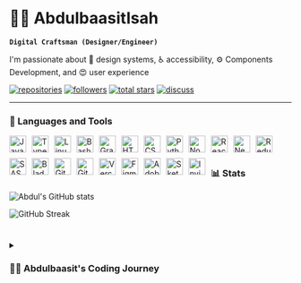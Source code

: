 # 🏄‍♂️ AbdulbaasitIsah

**`Digital Craftsman (Designer/Engineer)`**

I'm passionate about 🎨 design systems, ♿️ accessibility, ⚙️ Components Development, and 😍 user experience

   <p align="left">
      <a href="https://github.com/Oxygeeeen?tab=repositories">
         <img alt="repositories" title="My Repos" src="https://custom-icon-badges.demolab.com/badge/-My%20Repos-blue?style=for-the-badge&logoColor=white&logo=repo"/></a>
      <a href="https://github.com/Oxygeeeen?tab=followers">
         <img alt="followers" title="Follow me on Github" src="https://custom-icon-badges.demolab.com/github/followers/Oxygeeeen?color=236ad3&labelColor=1155ba&style=for-the-badge&logo=person-add&label=Follow&logoColor=white"/></a>
      <a href="https://github.com/Oxygeeeen?tab=repositories&sort=stargazers">
         <img alt="total stars" title="Total stars on GitHub" src="https://custom-icon-badges.demolab.com/github/stars/Oxygeeeen?color=55960c&style=for-the-badge&labelColor=488207&logo=star"/></a>
      <a href="https://www.linkedin.com/in/isah-abdulbaasit-a96946245/">
         <img alt="discuss" title="Let's discuss on LinkedIn" src="https://custom-icon-badges.demolab.com/badge/-Discuss-plum?style=for-the-badge&logo=comment-discussion&logoColor=black"/></a>
   </p>

---

### 🧰 Languages and Tools

<img align="left" alt="JavaScript" width="30px" style="margin-right: 10px; margin-bottom: 10px" src="https://cdn.jsdelivr.net/gh/devicons/devicon/icons/javascript/javascript-plain.svg" />
<img align="left" alt="TypeScript" width="30px" style="margin-right: 10px; margin-bottom: 10px" src="https://cdn.jsdelivr.net/gh/devicons/devicon/icons/typescript/typescript-plain.svg" />
<img align="left" alt="Linux" width="30px" style="margin-right: 10px; margin-bottom: 10px" src="https://cdn.jsdelivr.net/gh/devicons/devicon/icons/linux/linux-original.svg" />
<img align="left" alt="Bash" width="30px" style="margin-right: 10px; margin-bottom: 10px" src="https://cdn.jsdelivr.net/gh/devicons/devicon/icons/bash/bash-original.svg" />
<img align="left" alt="Gradle" width="30px" style="margin-right: 10px; margin-bottom: 10px" src="https://cdn.jsdelivr.net/gh/devicons/devicon/icons/gradle/gradle-plain.svg" />
<img align="left" alt="HTML" width="30px" style="margin-right: 10px; margin-bottom: 10px" src="https://cdn.jsdelivr.net/gh/devicons/devicon/icons/html5/html5-plain.svg" />
<img align="left" alt="CSS" width="30px" style="margin-right: 10px; margin-bottom: 10px" src="https://cdn.jsdelivr.net/gh/devicons/devicon/icons/css3/css3-plain.svg" />
<img align="left" alt="Python" width="30px" style="margin-right: 10px; margin-bottom: 10px" src="https://cdn.jsdelivr.net/gh/devicons/devicon/icons/python/python-plain.svg" />
<img align="left" alt="NodeJS" width="30px" style="margin-right: 10px; margin-bottom: 10px" src="https://cdn.jsdelivr.net/gh/devicons/devicon/icons/nodejs/nodejs-original.svg" />
<img align="left" alt="React" width="30px" style="margin-right: 10px; margin-bottom: 10px" src="https://cdn.jsdelivr.net/gh/devicons/devicon/icons/react/react-original.svg" />
<img align="left" alt="NextJS" width="30px" style="margin-right: 10px; margin-bottom: 10px" src="https://cdn.jsdelivr.net/gh/devicons/devicon/icons/nextjs/nextjs-original.svg" />
<img align="left" alt="Redux Toolkit" width="30px" style="margin-right: 10px; margin-bottom: 10px" src="https://cdn.jsdelivr.net/gh/devicons/devicon/icons/redux/redux-original.svg" />
<img align="left" alt="SASS" width="30px" style="margin-right: 10px; margin-bottom: 10px" src="https://cdn.jsdelivr.net/gh/devicons/devicon/icons/sass/sass-original.svg" />
<img align="left" alt="Blade" width="30px" style="margin-right: 10px; margin-bottom: 10px" src="https://cdn.jsdelivr.net/gh/devicons/devicon/icons/laravel/laravel-plain.svg" />
<img align="left" alt="Git" width="30px" style="margin-right: 10px; margin-bottom: 10px" src="https://cdn.jsdelivr.net/gh/devicons/devicon/icons/git/git-original.svg" />
<img align="left" alt="GitHub" width="30px" style="margin-right: 10px; margin-bottom: 10px" src="https://cdn.jsdelivr.net/gh/devicons/devicon/icons/github/github-original.svg" />
<img align="left" alt="Vercel" width="30px" style="margin-right: 10px; margin-bottom: 10px" src="https://simpleicons.org/icons/vercel.svg" />
<img align="left" alt="Figma" width="30px" style="margin-right: 10px; margin-bottom: 10px" src="https://cdn.jsdelivr.net/gh/devicons/devicon/icons/figma/figma-original.svg" />
<img align="left" alt="Adobe XD" width="30px" style="margin-right: 10px; margin-bottom: 10px" src="https://cdn.jsdelivr.net/gh/devicons/devicon/icons/xd/xd-plain.svg" />
<img align="left" alt="Sketch" width="30px" style="margin-right: 10px; margin-bottom: 10px" src="https://cdn.jsdelivr.net/gh/devicons/devicon/icons/sketch/sketch-original.svg" />
<img align="left" alt="Invision" width="30px" style="margin-right: 10px; margin-bottom: 10px" src="https://simpleicons.org/icons/invision.svg" />
<br />

#

### 📊 Stats

![Abdul's GitHub stats](https://github-readme-stats.vercel.app/api?username=Oxygeeeen&show_icons=true&theme=gruvbox)

![GitHub Streak](https://streak-stats.demolab.com?user=Oxygeeeen&theme=gruvbox&border_radius=4.5)

#

<details>
  <summary><h3>👨‍💻 Abdulbaasit's Coding Journey</h3></summary>
  
  My coding journey kicked off at the age of 13 when I joined an after-school training with my friends on web development and graphic design in grade 10. Inspired by my elder brother, now a successful Data Intelligence Expert @[Nestle](https://www.nestle.com/), I eagerly delved into learning Python the following year. The impact of that after-school training was profound, and my father, recognizing my passion, bought me my first laptop—an HP—marking a significant turning point.

  Even at the age of 14, while learning Python with my brother, I started earning freelance money on some college students' coding assignments and enterprise web/graphics design projects. What captivated me about programming and tech as a whole was the idea of being a young kid, sitting in my apartment, and having the power to control things far beyond my immediate surroundings.

  Now, as I progress in my career, I am committed to pushing the boundaries of innovation, eagerly embracing the unknown, with the goal of leaving behind a trail of exceptional user experiences—an extraordinary journey of shaping the future, one line of code at a time.

  Let's create something amazing together! 💻✨
</details>
